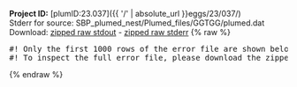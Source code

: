 **Project ID:** [plumID:23.037]({{ '/' | absolute_url }}eggs/23/037/)  
Stderr for source:  SBP_plumed_nest/Plumed_files/GGTGG/plumed.dat   
Download: [zipped raw stdout](plumed.dat.plumed.stdout.txt.zip) - [zipped raw stderr](plumed.dat.plumed.stderr.txt.zip) 
{% raw %}
<pre>
#! Only the first 1000 rows of the error file are shown below
#! To inspect the full error file, please download the zipped raw stderr file above
</pre>
{% endraw %}
